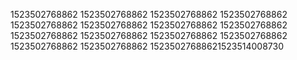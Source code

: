 1523502768862
1523502768862
1523502768862
1523502768862
1523502768862
1523502768862
1523502768862
1523502768862
1523502768862
1523502768862
1523502768862
1523502768862
1523502768862
1523502768862
15235027688621523514008730